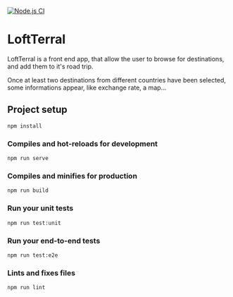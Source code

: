 
[![Node.js CI](https://github.com/kogratte/LoftTerral/actions/workflows/continuousIntegration.yml/badge.svg)](https://github.com/kogratte/LoftTerral/actions/workflows/continuousIntegration.yml)

# LoftTerral

LoftTerral is a front end app, that allow the user to browse for destinations, and add them to it's road trip.

Once at least two destinations from different countries have been selected, some informations appear, like exchange rate, a map...

## Project setup
```
npm install
```

### Compiles and hot-reloads for development
```
npm run serve
```

### Compiles and minifies for production
```
npm run build
```

### Run your unit tests
```
npm run test:unit
```

### Run your end-to-end tests
```
npm run test:e2e
```

### Lints and fixes files
```
npm run lint
```

